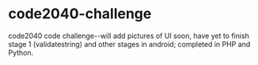 code2040-challenge
==================

code2040 code challenge--will add pictures of UI soon, have yet to finish stage 1 (validatestring) and other stages in android; completed in PHP and Python.
